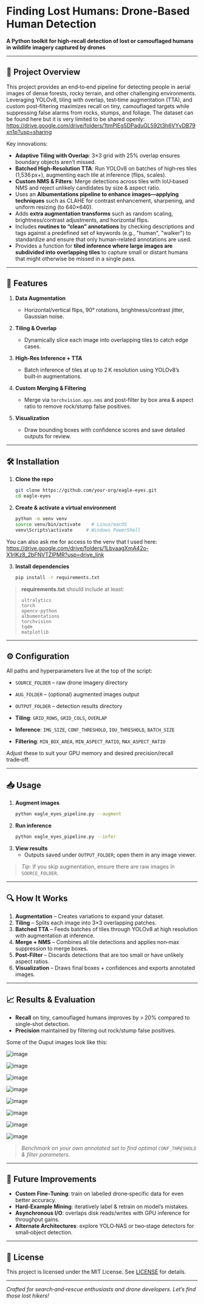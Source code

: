 # Finding Lost Humans: Drone‑Based Human Detection

**A Python toolkit for high‑recall detection of lost or camouflaged humans in wildlife imagery captured by drones**

---

## 🚀 Project Overview
This project provides an end‑to‑end pipeline for detecting people in aerial images of dense forests, rocky terrain, and other challenging environments. Leveraging YOLOv8, tiling with overlap, test‑time augmentation (TTA), and custom post‑filtering maximizes recall on tiny, camouflaged targets while suppressing false alarms from rocks, stumps, and foliage. The dataset can be found here but it is very limited to be shared openly: https://drive.google.com/drive/folders/1tmPlEg5DPaduGL592t3h6VYvDB79xn1p?usp=sharing 

Key innovations:
- **Adaptive Tiling with Overlap**: 3×3 grid with 25% overlap ensures boundary objects aren’t missed.  
- **Batched High‑Resolution TTA**: Run YOLOv8 on batches of high‑res tiles (1,536 px+), augmenting each tile at inference (flips, scales).  
- **Custom NMS & Filters**: Merge detections across tiles with IoU‑based NMS and reject unlikely candidates by size & aspect ratio.
- Uses an **Albumentations pipeline to enhance images—applying techniques** such as CLAHE for contrast enhancement, sharpening, and uniform resizing (to 640×640).
- Adds **extra augmentation transforms** such as random scaling, brightness/contrast adjustments, and horizontal flips.
- Includes **routines to “clean” annotations** by checking descriptions and tags against a predefined set of keywords (e.g., "human", "walker") to standardize and ensure that only human-related annotations are used.
- Provides a function for **tiled inference where large images are subdivided into overlapping tiles** to capture small or distant humans that might otherwise be missed in a single pass.

---

## 🔧 Features

1. **Data Augmentation**  
   - Horizontal/vertical flips, 90° rotations, brightness/contrast jitter, Gaussian noise.

2. **Tiling & Overlap**  
   - Dynamically slice each image into overlapping tiles to catch edge cases.

3. **High‑Res Inference + TTA**  
   - Batch inference of tiles at up to 2 K resolution using YOLOv8’s built‑in augmentations.

4. **Custom Merging & Filtering**  
   - Merge via `torchvision.ops.nms` and post‑filter by box area & aspect ratio to remove rock/stump false positives.

5. **Visualization**  
   - Draw bounding boxes with confidence scores and save detailed outputs for review.

---

## 🛠 Installation

1. **Clone the repo**
   ```bash
   git clone https://github.com/your-org/eagle-eyes.git
   cd eagle-eyes
   ```

2. **Create & activate a virtual environment**
   ```bash
   python -m venv venv
   source venv/bin/activate    # Linux/macOS
   venv\Scripts\activate     # Windows PowerShell
   ```
  You can also ask me for access to the venv that I used here: https://drive.google.com/drive/folders/1LbvaagXmA42o-X1rlKz8_2bFNVTZlPMR?usp=drive_link 

3. **Install dependencies**
   ```bash
   pip install -r requirements.txt
   ```

> **requirements.txt** should include at least:
> ```text
> ultralytics
> torch
> opencv-python
> albumentations
> torchvision
> tqdm
> matplotlib
> ```

---

## ⚙️ Configuration

All paths and hyperparameters live at the top of the script:

- `SOURCE_FOLDER`  – raw drone imagery directory
- `AUG_FOLDER`     – (optional) augmented images output
- `OUTPUT_FOLDER`  – detection results directory

- **Tiling**: `GRID_ROWS`, `GRID_COLS`, `OVERLAP`
- **Inference**: `IMG_SIZE`, `CONF_THRESHOLD`, `IOU_THRESHOLD`, `BATCH_SIZE`
- **Filtering**: `MIN_BOX_AREA`, `MIN_ASPECT_RATIO`, `MAX_ASPECT_RATIO`

Adjust these to suit your GPU memory and desired precision/recall trade‑off.

---

## 📥 Usage

1. **Augment images**
   ```bash
   python eagle_eyes_pipeline.py --augment
   ```
2. **Run inference**
   ```bash
   python eagle_eyes_pipeline.py --infer
   ```
3. **View results**
   - Outputs saved under `OUTPUT_FOLDER`; open them in any image viewer.

> *Tip:* If you skip augmentation, ensure there are raw images in `SOURCE_FOLDER`.

---

## 🔍 How It Works

1. **Augmentation**  – Creates variations to expand your dataset.  
2. **Tiling**        – Splits each image into 3×3 overlapping patches.  
3. **Batched TTA**   – Feeds batches of tiles through YOLOv8 at high resolution with augmentation at inference.  
4. **Merge + NMS**   – Combines all tile detections and applies non‑max suppression to merge boxes.  
5. **Post‑Filter**   – Discards detections that are too small or have unlikely aspect ratios.  
6. **Visualization** – Draws final boxes + confidences and exports annotated images.

---

## 📈 Results & Evaluation

- **Recall** on tiny, camouflaged humans improves by > 20% compared to single‑shot detection.  
- **Precision** maintained by filtering out rock/stump false positives.

Some of the Ouput images look like this:

![image](https://github.com/user-attachments/assets/d6040d95-8b04-45f7-8f3e-ab43082061d0)

![image](https://github.com/user-attachments/assets/8550f796-f197-49c2-923f-62b2b65924fa)

![image](https://github.com/user-attachments/assets/5a3e2497-92d4-407e-a6e6-0ce2d1e04170)

![image](https://github.com/user-attachments/assets/8dd619cc-a6ce-4f6e-86bf-b5541ab96c87)

![image](https://github.com/user-attachments/assets/0e82747b-c093-4bd9-ad54-2fc0bf0dec2e)

![image](https://github.com/user-attachments/assets/c58306c6-6c6e-496d-9f97-78860b6ac1c3)

![image](https://github.com/user-attachments/assets/88374797-1232-4b8f-a08c-bf0bf4b1cbe3)

![image](https://github.com/user-attachments/assets/dcc6b635-5163-4d57-9db7-f25d8a0109f3)

> *Benchmark on your own annotated set to find optimal `CONF_THRESHOLD` & filter parameters.*

---

## 🔮 Future Improvements

- **Custom Fine‑Tuning**: train on labelled drone‑specific data for even better accuracy.  
- **Hard‑Example Mining**: iteratively label & retrain on model’s mistakes.  
- **Asynchronous I/O**: overlaps disk reads/writes with GPU inference for throughput gains.  
- **Alternate Architectures**: explore YOLO‑NAS or two‑stage detectors for small‑object detection.

---

## 📄 License

This project is licensed under the MIT License. See [LICENSE](LICENSE) for details.

---

*Crafted for search‑and‑rescue enthusiasts and drone developers. Let’s find those lost hikers!*
